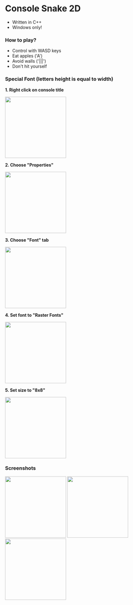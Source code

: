 # Console Snake 2D
- Written in C++
- Windows only!
### How to play?
- Control with WASD keys
- Eat apples ('A')
- Avoid walls ('|||')
- Don't hit yourself
### Special Font (letters height is equal to width)

**1. Right click on console title**

<img src="https://i.ibb.co/b25stwq/image.png" width="200" />

**2. Choose "Properties"**

<img src="https://i.ibb.co/g6RM0w1/1.png" width="200" />

**3. Choose "Font" tab**

<img src="https://i.ibb.co/pQm70YH/2.png" width="200" />

**4. Set font to "Raster Fonts"**

<img src="https://i.ibb.co/zQRPdZD/3.png" width="200" />

**5. Set size to "8x8"**

<img src="https://i.ibb.co/MRG8zgY/4.png" width="200" />


### Screenshots
<img src="https://i.ibb.co/MRXwVfG/snake1.png" width="200" />     <img src="https://i.ibb.co/R3FZ3CP/snake2.png" width="200" />     <img src="https://i.ibb.co/1zRDgyV/snake3.png" width="200" />
